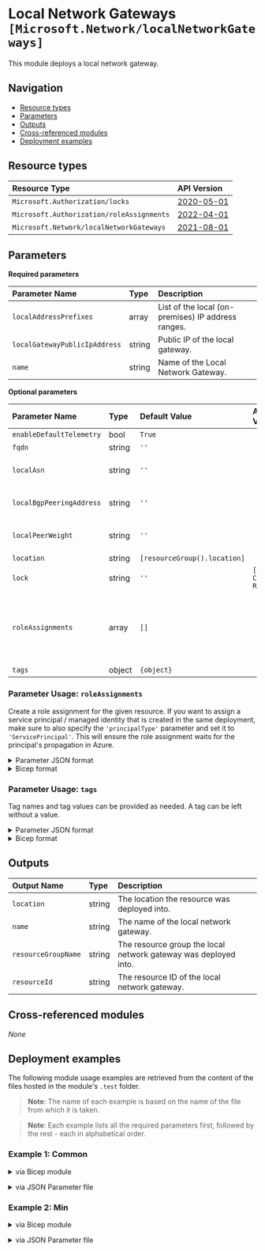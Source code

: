 # Local Network Gateways `[Microsoft.Network/localNetworkGateways]`

This module deploys a local network gateway.

## Navigation

- [Resource types](#Resource-types)
- [Parameters](#Parameters)
- [Outputs](#Outputs)
- [Cross-referenced modules](#Cross-referenced-modules)
- [Deployment examples](#Deployment-examples)

## Resource types

| Resource Type | API Version |
| :-- | :-- |
| `Microsoft.Authorization/locks` | [2020-05-01](https://docs.microsoft.com/en-us/azure/templates/Microsoft.Authorization/2020-05-01/locks) |
| `Microsoft.Authorization/roleAssignments` | [2022-04-01](https://docs.microsoft.com/en-us/azure/templates/Microsoft.Authorization/roleAssignments) |
| `Microsoft.Network/localNetworkGateways` | [2021-08-01](https://docs.microsoft.com/en-us/azure/templates/Microsoft.Network/2021-08-01/localNetworkGateways) |

## Parameters

**Required parameters**

| Parameter Name | Type | Description |
| :-- | :-- | :-- |
| `localAddressPrefixes` | array | List of the local (on-premises) IP address ranges. |
| `localGatewayPublicIpAddress` | string | Public IP of the local gateway. |
| `name` | string | Name of the Local Network Gateway. |

**Optional parameters**

| Parameter Name | Type | Default Value | Allowed Values | Description |
| :-- | :-- | :-- | :-- | :-- |
| `enableDefaultTelemetry` | bool | `True` |  | Enable telemetry via a Globally Unique Identifier (GUID). |
| `fqdn` | string | `''` |  | FQDN of local network gateway. |
| `localAsn` | string | `''` |  | The BGP speaker's ASN. Not providing this value will automatically disable BGP on this Local Network Gateway resource. |
| `localBgpPeeringAddress` | string | `''` |  | The BGP peering address and BGP identifier of this BGP speaker. Not providing this value will automatically disable BGP on this Local Network Gateway resource. |
| `localPeerWeight` | string | `''` |  | The weight added to routes learned from this BGP speaker. This will only take effect if both the localAsn and the localBgpPeeringAddress values are provided. |
| `location` | string | `[resourceGroup().location]` |  | Location for all resources. |
| `lock` | string | `''` | `['', CanNotDelete, ReadOnly]` | Specify the type of lock. |
| `roleAssignments` | array | `[]` |  | Array of role assignment objects that contain the 'roleDefinitionIdOrName' and 'principalId' to define RBAC role assignments on this resource. In the roleDefinitionIdOrName attribute, you can provide either the display name of the role definition, or its fully qualified ID in the following format: '/providers/Microsoft.Authorization/roleDefinitions/c2f4ef07-c644-48eb-af81-4b1b4947fb11'. |
| `tags` | object | `{object}` |  | Tags of the resource. |


### Parameter Usage: `roleAssignments`

Create a role assignment for the given resource. If you want to assign a service principal / managed identity that is created in the same deployment, make sure to also specify the `'principalType'` parameter and set it to `'ServicePrincipal'`. This will ensure the role assignment waits for the principal's propagation in Azure.

<details>

<summary>Parameter JSON format</summary>

```json
"roleAssignments": {
    "value": [
        {
            "roleDefinitionIdOrName": "Reader",
            "description": "Reader Role Assignment",
            "principalIds": [
                "12345678-1234-1234-1234-123456789012", // object 1
                "78945612-1234-1234-1234-123456789012" // object 2
            ]
        },
        {
            "roleDefinitionIdOrName": "/providers/Microsoft.Authorization/roleDefinitions/c2f4ef07-c644-48eb-af81-4b1b4947fb11",
            "principalIds": [
                "12345678-1234-1234-1234-123456789012" // object 1
            ],
            "principalType": "ServicePrincipal"
        }
    ]
}
```

</details>

<details>

<summary>Bicep format</summary>

```bicep
roleAssignments: [
    {
        roleDefinitionIdOrName: 'Reader'
        description: 'Reader Role Assignment'
        principalIds: [
            '12345678-1234-1234-1234-123456789012' // object 1
            '78945612-1234-1234-1234-123456789012' // object 2
        ]
    }
    {
        roleDefinitionIdOrName: '/providers/Microsoft.Authorization/roleDefinitions/c2f4ef07-c644-48eb-af81-4b1b4947fb11'
        principalIds: [
            '12345678-1234-1234-1234-123456789012' // object 1
        ]
        principalType: 'ServicePrincipal'
    }
]
```

</details>
<p>

### Parameter Usage: `tags`

Tag names and tag values can be provided as needed. A tag can be left without a value.

<details>

<summary>Parameter JSON format</summary>

```json
"tags": {
    "value": {
        "Environment": "Non-Prod",
        "Contact": "test.user@testcompany.com",
        "PurchaseOrder": "1234",
        "CostCenter": "7890",
        "ServiceName": "DeploymentValidation",
        "Role": "DeploymentValidation"
    }
}
```

</details>

<details>

<summary>Bicep format</summary>

```bicep
tags: {
    Environment: 'Non-Prod'
    Contact: 'test.user@testcompany.com'
    PurchaseOrder: '1234'
    CostCenter: '7890'
    ServiceName: 'DeploymentValidation'
    Role: 'DeploymentValidation'
}
```

</details>
<p>

## Outputs

| Output Name | Type | Description |
| :-- | :-- | :-- |
| `location` | string | The location the resource was deployed into. |
| `name` | string | The name of the local network gateway. |
| `resourceGroupName` | string | The resource group the local network gateway was deployed into. |
| `resourceId` | string | The resource ID of the local network gateway. |

## Cross-referenced modules

_None_

## Deployment examples

The following module usage examples are retrieved from the content of the files hosted in the module's `.test` folder.
   >**Note**: The name of each example is based on the name of the file from which it is taken.

   >**Note**: Each example lists all the required parameters first, followed by the rest - each in alphabetical order.

<h3>Example 1: Common</h3>

<details>

<summary>via Bicep module</summary>

```bicep
module localNetworkGateways './Microsoft.Network/localNetworkGateways/deploy.bicep' = {
  name: '${uniqueString(deployment().name, location)}-test-nlngcom'
  params: {
    // Required parameters
    localAddressPrefixes: [
      '192.168.1.0/24'
    ]
    localGatewayPublicIpAddress: '8.8.8.8'
    name: '<<namePrefix>>nlngcom001'
    // Non-required parameters
    enableDefaultTelemetry: '<enableDefaultTelemetry>'
    localAsn: '65123'
    localBgpPeeringAddress: '192.168.1.5'
    lock: 'CanNotDelete'
    roleAssignments: [
      {
        principalIds: [
          '<managedIdentityPrincipalId>'
        ]
        principalType: 'ServicePrincipal'
        roleDefinitionIdOrName: 'Reader'
      }
    ]
  }
}
```

</details>
<p>

<details>

<summary>via JSON Parameter file</summary>

```json
{
  "$schema": "https://schema.management.azure.com/schemas/2019-04-01/deploymentParameters.json#",
  "contentVersion": "1.0.0.0",
  "parameters": {
    // Required parameters
    "localAddressPrefixes": {
      "value": [
        "192.168.1.0/24"
      ]
    },
    "localGatewayPublicIpAddress": {
      "value": "8.8.8.8"
    },
    "name": {
      "value": "<<namePrefix>>nlngcom001"
    },
    // Non-required parameters
    "enableDefaultTelemetry": {
      "value": "<enableDefaultTelemetry>"
    },
    "localAsn": {
      "value": "65123"
    },
    "localBgpPeeringAddress": {
      "value": "192.168.1.5"
    },
    "lock": {
      "value": "CanNotDelete"
    },
    "roleAssignments": {
      "value": [
        {
          "principalIds": [
            "<managedIdentityPrincipalId>"
          ],
          "principalType": "ServicePrincipal",
          "roleDefinitionIdOrName": "Reader"
        }
      ]
    }
  }
}
```

</details>
<p>

<h3>Example 2: Min</h3>

<details>

<summary>via Bicep module</summary>

```bicep
module localNetworkGateways './Microsoft.Network/localNetworkGateways/deploy.bicep' = {
  name: '${uniqueString(deployment().name, location)}-test-nlngmin'
  params: {
    // Required parameters
    localAddressPrefixes: [
      '192.168.1.0/24'
    ]
    localGatewayPublicIpAddress: '8.8.8.8'
    name: '<<namePrefix>>nlngmin001'
    // Non-required parameters
    enableDefaultTelemetry: '<enableDefaultTelemetry>'
  }
}
```

</details>
<p>

<details>

<summary>via JSON Parameter file</summary>

```json
{
  "$schema": "https://schema.management.azure.com/schemas/2019-04-01/deploymentParameters.json#",
  "contentVersion": "1.0.0.0",
  "parameters": {
    // Required parameters
    "localAddressPrefixes": {
      "value": [
        "192.168.1.0/24"
      ]
    },
    "localGatewayPublicIpAddress": {
      "value": "8.8.8.8"
    },
    "name": {
      "value": "<<namePrefix>>nlngmin001"
    },
    // Non-required parameters
    "enableDefaultTelemetry": {
      "value": "<enableDefaultTelemetry>"
    }
  }
}
```

</details>
<p>
